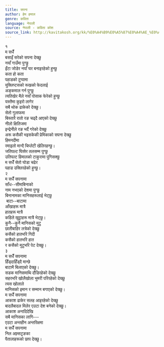 ```yaml
---
title: सपना
author: हेम हमाल
genre: कविता
language: नेपाली
source: नेपाली - कविता कोश
source_link: http://kavitakosh.org/kk/%E0%A4%B9%E0%A5%87%E0%A4%AE_%E0%A4%B9%E0%A4%AE%E0%A4%BE%E0%A4%B2
---
```


१  
म सधैँ  
बसाइँ सरेको सपना देख्छु  
नयाँ गाउँमा पुग्छु  
इँटा जोडेर नयाँ घर बनाइरहेको हुन्छु  
कता हो कता  
पहाडको टुप्पामा  
युक्लिप्टसको रूखको फेदलाई  
अङ्कमाल गर्न पुग्छु  
त्यतिखेर मैले नयाँ पोसाक फेरेको हुन्छु  
यस्तैमा कुइरो लागेर  
सबै थोक ढाकेको देख्छु।  
सेतो गुलाफमा  
बिस्तारै रातो रङ चढ्दै आएको देख्छु  
नीलो क्षितिजमा  
इन्द्रेनीले रङ भर्दै गरेको देख्छु  
अरू कसैकी भइसकेकी प्रेमिकाको सपना देख्छु  
हिमनदीमा  
रमाइलो मान्दै चिप्लेटी खेलिरहन्छु।  
जतिपल्ट घिस्रेर तलसम्म पुग्छु  
उतिपल्ट हिमालको टाकुरामा पुगिसक्छु  
म सधैँ सेतो घोडा चढेर  
पहाड उक्लिरहेको हुन्छु।  
२  
म सधैँ सपनामा  
साँध--सीमाबिनाको  
नाम नभएको देशमा पुग्छु  
बिनानामका मानिसहरूलाई भेट्छु  
 बाटा--बाटामा  
आँखाहरू मात्रै  
हातहरू मात्रै  
कहिले खुट्टाहरू मात्रै भेट्छु।  
कुनै--कुनै मानिसको मुटु  
छातीबाहिर लत्रेको देख्छु  
कसैको हातभरि गिदी  
कसैको हातभरि हात  
र कसैको मुटुभरि पेट देख्छु।  
३  
म सधैँ सपनामा  
हिँड्दाहिँड्दै मान्छे  
बाटामै बिलाएको देख्छु।  
सडक मानिसमाथि दौडिरहेको देख्छु  
सहरभरि खोलैखोला भुमरी परिरहेको देख्छु  
त्यस खोलाले  
मानिसको इमान र सम्मान बगाएको देख्छु।  
म सधैँ सपनामा  
आकाश ढाकेर सलह आइरहेको देख्छु  
बादलैबादल मिलेर एउटा देश बनेको देख्छु।  
आकाश अनादिदेखि  
सबै मानिसका लागि---  
एउटा अन्तहीन अन्तरिक्षमा  
म सधैँ सपनामा  
निल आम्र्सट्रङका  
पैतालाहरूको छाप देख्छु।
